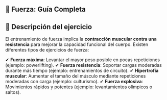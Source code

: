 ## 💪 Fuerza: Guía Completa


## 📌 Descripción del ejercicio

El entrenamiento de fuerza implica la **contracción muscular contra una resistencia** para mejorar la capacidad funcional del cuerpo. Existen diferentes tipos de ejercicios de fuerza:

✔ **Fuerza máxima**: Levantar el mayor peso posible en pocas repeticiones (ejemplo: powerlifting).
 ✔ **Fuerza resistencia**: Soportar cargas moderadas durante más tiempo (ejemplo: entrenamientos de circuito).
 ✔ **Hipertrofia muscular**: Aumentar el tamaño del músculo mediante repeticiones moderadas con carga (ejemplo: culturismo).
 ✔ **Fuerza explosiva**: Movimientos rápidos y potentes (ejemplo: levantamientos olímpicos o saltos).